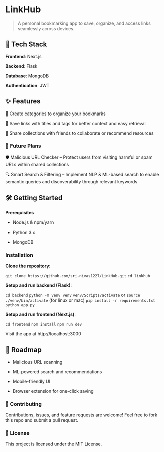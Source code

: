 # LinkHub

> A personal bookmarking app to save, organize, and access links seamlessly across devices.

## 🚀 Tech Stack

**Frontend**: Next.js

**Backend**: Flask

**Database**: MongoDB

**Authentication**: JWT

## ✨ Features

📂 Create categories to organize your bookmarks

🔖 Save links with titles and tags for better context and easy retrieval

🤝 Share collections with friends to collaborate or recommend resources

### 🔮 Future Plans

🛡️ Malicious URL Checker – Protect users from visiting harmful or spam URLs within shared collections

🔍 Smart Search & Filtering – Implement NLP & ML-based search to enable semantic queries and discoverability through relevant keywords

## 🛠️ Getting Started
**Prerequisites**

- Node.js & npm/yarn

- Python 3.x

- MongoDB

### Installation

**Clone the repository**:

`git clone https://github.com/sri-nivas1227/LinkHub.git`
`cd linkhub`


**Setup and run backend (Flask)**:

`cd backend`
`python -m venv venv`
`venv/Scripts/activate` or `source ./venv/bin/activate` (for linux or mac)
`pip install -r requirements.txt`
`python app.py`


**Setup and run frontend (Next.js)**:

`cd frontend`
`npm install`
`npm run dev`


Visit the app at http://localhost:3000

## 📌 Roadmap

 - Malicious URL scanning

 - ML-powered search and recommendations

 - Mobile-friendly UI

- Browser extension for one-click saving

### 🤝 Contributing

Contributions, issues, and feature requests are welcome!
Feel free to fork this repo and submit a pull request.

### 📄 License

This project is licensed under the MIT License.
